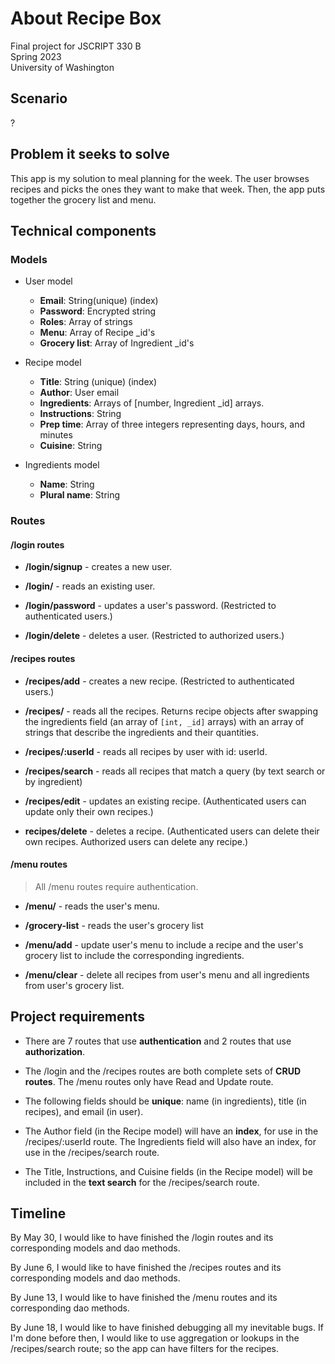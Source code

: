 # About **Recipe Box**

Final project for JSCRIPT 330 B <br>
Spring 2023 <br>
University of Washington

## Scenario

?

## Problem it seeks to solve

This app is my solution to meal planning for the week. The user browses recipes and picks the ones they want to make that week. Then, the app puts together the grocery list and menu.

## Technical components

### Models

- User model
  - **Email**: String(unique) (index)
  - **Password**: Encrypted string
  - **Roles**: Array of strings
  - **Menu**: Array of Recipe _id's
  - **Grocery list**: Array of Ingredient _id's

- Recipe model
  - **Title**: String (unique) (index)
  - **Author**: User email
  - **Ingredients**: Arrays of [number, Ingredient _id] arrays.
  - **Instructions**: String
  - **Prep time**: Array of three integers representing days, hours, and minutes
  - **Cuisine**: String

- Ingredients model
  - **Name**: String
  - **Plural name**: String

### Routes

#### /login routes

- **/login/signup** - creates a new user.

- **/login/** - reads an existing user.

- **/login/password** - updates a user's password. (Restricted to authenticated users.)

- **/login/delete** - deletes a user. (Restricted to authorized users.)

#### /recipes routes

- **/recipes/add** - creates a new recipe. (Restricted to authenticated users.)

- **/recipes/** - reads all the recipes. Returns recipe objects after swapping the ingredients field (an array of `[int, _id]` arrays) with an array of strings that describe the ingredients and their quantities.

- **/recipes/:userId** - reads all recipes by user with id: userId.

- **/recipes/search** - reads all recipes that match a query (by text search or by ingredient)


- **/recipes/edit** - updates an existing recipe. (Authenticated users can update only their own recipes.)

- **recipes/delete** - deletes a recipe. (Authenticated users can delete their own recipes. Authorized users can delete any recipe.)

#### /menu routes

> All /menu routes require authentication.

- **/menu/** - reads the user's menu.

- **/grocery-list** - reads the user's grocery list

- **/menu/add** - update user's menu to include a recipe and the user's grocery list to include the corresponding ingredients.

- **/menu/clear** - delete all recipes from user's menu and all ingredients from user's grocery list.

## Project requirements

- There are 7 routes that use **authentication** and 2 routes that use **authorization**.

- The /login and the /recipes routes are both complete sets of **CRUD routes**. The /menu routes only have Read and Update route.

- The following fields should be **unique**: name (in ingredients), title (in recipes), and  email (in user).

- The Author field (in the Recipe model) will have an **index**, for use in the /recipes/:userId route. The Ingredients field will also have an index, for use in the /recipes/search route.

- The Title, Instructions, and Cuisine fields (in the Recipe model) will be included in the **text search** for the /recipes/search route.


## Timeline

By May 30, I would like to have finished the /login routes and its corresponding models and dao methods.

By June 6, I would like to have finished the /recipes routes and its corresponding models and dao methods.

By June 13, I would like to have finished the /menu routes and its corresponding dao methods.

By June 18, I would like to have finished debugging all my inevitable bugs. If I'm done before then, I would like to use aggregation or lookups in the /recipes/search route; so the app can have filters for the recipes.